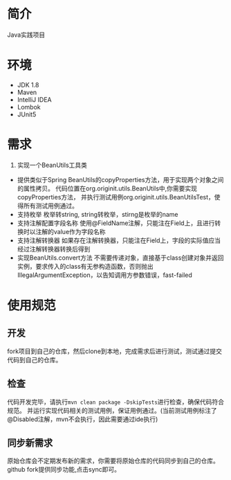 # 简介
Java实践项目
# 环境
- JDK 1.8
- Maven
- IntelliJ IDEA
- Lombok
- JUnit5
# 需求
1. 实现一个BeanUtils工具类
- 提供类似于Spring BeanUtils的copyProperties方法，用于实现两个对象之间的属性拷贝。
  代码位置在org.originit.utils.BeanUtils中,你需要实现copyProperties方法，
  并执行测试用例org.originit.utils.BeanUtilsTest，使得所有测试用例通过。
- 支持枚举
  枚举转string, string转枚举，stirng是枚举的name
- 支持注解配置字段名称
  使用@FieldName注解，只能注在Field上，且进行转换时以注解的value作为字段名称
- 支持注解转换器
  如果存在注解转换器，只能注在Field上，字段的实际值应当经过注解转换器转换后得到
- 实现BeanUtils.convert方法
  不需要传递对象，直接基于class创建对象并返回实例，要求传入的class有无参构造函数，否则抛出IllegalArgumentException，以告知调用方参数错误，fast-failed

# 使用规范

## 开发

fork项目到自己的仓库，然后clone到本地，完成需求后进行测试，测试通过提交代码到自己的仓库。

## 检查

代码开发完毕，请执行`mvn clean package -DskipTests`进行检查，确保代码符合规范。
并运行实现代码相关的测试用例，保证用例通过。(当前测试用例标注了@Disabled注解，mvn不会执行，因此需要通过ide执行)

## 同步新需求

原始仓库会不定期发布新的需求，你需要将原始仓库的代码同步到自己的仓库。github fork提供同步功能,点击sync即可。